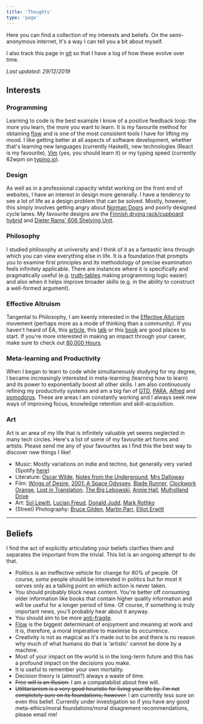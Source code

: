```yaml
---
title: 'Thoughts'
type: 'page'
---
```


Here you can find a collection of my interests and beliefs. On the
semi-anonymous internet, it's a way I can tell you a bit about myself.

I also track this page in
[git](https://github.com/mulholio/jmulholland-dot-com/) so that I have
a log of how these evolve over time.

_Last updated: 29/12/2019_

## Interests

### Programming

Learning to code is the best example I know of a positive feedback
loop: the more you learn, the more you want to learn. It is my
favourite method for obtaining
[flow](https://en.wikipedia.org/wiki/Mihaly_Csikszentmihalyi#Flow) and
is one of the most consistent tools I have for lifting my mood. I like
getting better at all aspects of software development, whether that's
learning new languages (currently Haskell), new technologies (React is
my favourite), [Vim](https://vim.org) (yes, you should learn it) or my
typing speed (currently 62wpm on [typing.io](https://typing.io)).

### Design

As well as in a professional capacity whilst working on the front end
of websites, I have an interest in design more generally. I have a
tendency to see a lot of life as a design problem that can be solved.
Mostly, however, this simply involves getting angry about
[Norman Doors](https://www.youtube.com/watch?v=yY96hTb8WgI) and poorly
designed cycle lanes. My favourite designs are the
[Finnish drying rack/cupboard hybrid](https://99percentinvisible.org/article/finnish-dishes-simple-nordic-design-beats-dishwashers-drying-racks/)
and [Dieter Rams' 606 Shelving Unit](https://www.vitsoe.com/gb/606).

### Philosophy

I studied philosophy at university and I think of it as a fantastic
lens through which you can view everything else in life. It is a
foundation that prompts you to examine first principles and its
methodology of precise examination feels infinitely applicable. There
are instances where it is specifically and pragmatically useful (e.g.
[truth-tables](https://en.wikipedia.org/wiki/Truth_table) making
programming logic easier) and also when it helps improve broader
skills (e.g. in the ability to construct a well-formed argument).

### Effective Altruism

Tangental to Philosophy, I am keenly interested in the
[Effective Alturism](https://effectivealtruism.org) movement (perhaps
more as a mode of thinking than a community). If you haven't heard of
EA, this
[article](https://www.effectivealtruism.org/articles/introduction-to-effective-altruism/),
this
[talk](https://www.ted.com/talks/will_macaskill_how_can_we_do_the_most_good_for_the_world?language=en)
or this
[book](https://www.amazon.co.uk/Doing-Good-Better-Effective-Difference/dp/1592409105)
are good places to start. If you're more interested in making an
impact through your career, make sure to check out
[80,000 Hours](https://80000hours.org/).

### Meta-learning and Productivity

When I began to learn to code while simultaneously studying for my
degree, I became increasingly interested in meta-learning (learning
how to learn) and its power to exponentially boost all other skills. I
am also continuously refining my productivity systems and am a big fan
of [GTD](https://gettingthingsdone.com/),
[PARA](https://praxis.fortelabs.co/the-p-a-r-a-method-a-universal-system-for-organizing-digital-information-75a9da8bfb37/),
[Alfred](https://www.alfredapp.com/) and
[pomodoros](https://en.wikipedia.org/wiki/Pomodoro_Technique). These
are areas I am constantly working and I always seek new ways of
improving focus, knowledge retention and skill-acquisition.

### Art

Art is an area of my life that is infinitely valuable yet seems
neglected in many tech circles. Here's a list of some of my favourite
art forms and artists. Please send me any of your favourites as I find
this the best way to discover new things I like!

- Music: Mostly variations on indie and techno, but generally very
  varied (Spotify
  [here](https://open.spotify.com/user/mulhollandtune?si=4Oq16qZFS_uP7jf3ZWEk5A))
- Literature:
  [Oscar Wilde](https://en.wikipedia.org/wiki/The_Picture_of_Dorian_Gray),
  [Notes from the Underground](https://en.wikipedia.org/wiki/Notes_from_Underground),
  [Mrs Dalloway](https://en.wikipedia.org/wiki/Mrs_Dalloway)
- Film: [Wings of Desire](https://www.imdb.com/title/tt0093191/),
  [2001: A Space Odyssey](https://www.imdb.com/title/tt0062622/),
  [Blade Runner](https://www.imdb.com/title/tt0083658/),
  [Clockwork Orange](https://www.imdb.com/title/tt0066921/),
  [Lost in Translation](https://www.imdb.com/title/tt0335266/),
  [The Big Lebowski](https://www.imdb.com/title/tt0118715/),
  [Annie Hall](https://www.imdb.com/title/tt0075686/),
  [Mulholland Drive](https://www.imdb.com/title/tt0166924/?ref_=fn_al_tt_1)
- Art:
  [Sol Lewitt](https://en.wikipedia.org/wiki/Sol_LeWitt#Wall_drawings),
  [Lucian Freud](https://i.pinimg.com/originals/c3/99/5c/c3995c69f451cb45c5408d957402884f.jpg),
  [Donald Judd](https://www.wallpaper.com/art/donald-judd-101-spring-street-new-york-studio),
  [Mark Rothko](https://en.wikipedia.org/wiki/Mark_Rothko)
- (Street) Photography:
  [Bruce Gilden](https://mediastore.magnumphotos.com/CoreXDoc/MAG/Media/Home2/0/d/c/8/NYC16720.jpg),
  [Martin Parr](https://www.tate.org.uk/art/images/work/P/P78/P78702_10.jpg),
  [Elliot Erwitt](https://mediastore2.magnumphotos.com/CoreXDoc/MAG/Media/Home2/5/0/d/b/NYC15335.jpg)

---

## Beliefs

I find the act of explicitly articulating your beliefs clarifies them
and separates the important from the trivial. This list is an ongoing
attempt to do that.

- Politics is an ineffective vehicle for change for 80% of people. Of
  course, _some_ people should be interested in politics but for most
  it serves only as a talking point on which action is never taken.
- You should probably block news content. You're better off consuming
  older information like books that contain higher quality information
  and will be useful for a longer period of time. Of course, if
  something is truly important news, you'll probably hear about it
  anyway.
- You should aim to be more
  [anti-fragile](https://www.amazon.co.uk/Antifragile-Things-that-Gain-Disorder/dp/0141038225).
- [Flow](https://en.wikipedia.org/wiki/Mihaly_Csikszentmihalyi#Flow)
  is the biggest determinant of enjoyment and meaning at work and it
  is, therefore, a moral imperative to maximise its occurrence.
- Creativity is not as magical as it's made out to be and there is no
  reason why much of what humans do that is 'artistic' cannot be done
  by a machine.
- Most of your impact on the world is in the long-term future and this
  has a profound impact on the decisions you make.
- It is useful to remember your own mortality.
- Decision theory is (almost?) always a waste of time.
- ~~Free will is an illusion.~~ I am a compatabilist about free will.
- ~~Utilitarianism is a very good heuristic for living your life by.
  I'm not completely sure on its foundations, however.~~ I am
  currently less sure on even this belief. Currently under
  investigation so if you have any good meta-ethics/moral
  foundations/moral disagrement recommendations, please email me!
